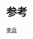 # 参考

[李兵](https://time.geekbang.org/column/intro/100033601?code=nQdm4VreDyrwzIsmJOa2fcr87sMexy98JSDAIn2etJo%253D&tab=catalog)
